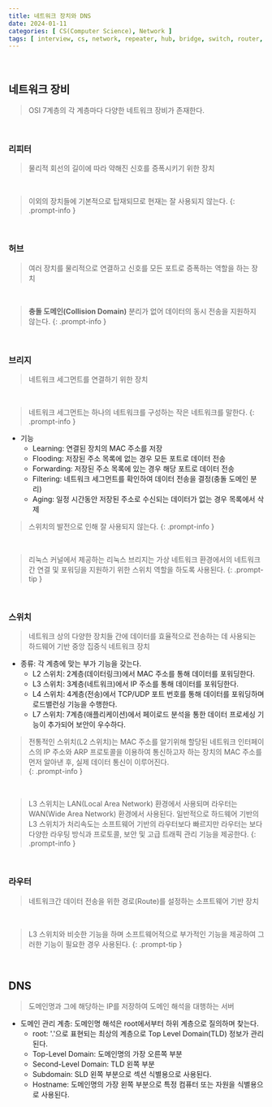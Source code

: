 ```yaml
---
title: 네트워크 장치와 DNS
date: 2024-01-11
categories: [ CS(Computer Science), Network ]
tags: [ interview, cs, network, repeater, hub, bridge, switch, router, dns ]
---
```


<br>

## 네트워크 장비

> OSI 7계층의 각 계층마다 다양한 네트워크 장비가 존재한다.

<br>

### 리피터

> 물리적 회선의 길이에 따라 약해진 신호를 증폭시키기 위한 장치

<br>

> 이외의 장치들에 기본적으로 탑재되므로 현재는 잘 사용되지 않는다.
{: .prompt-info }

<br>

### 허브

> 여러 장치를 물리적으로 연결하고 신호를 모든 포트로 증폭하는 역할을 하는 장치

<br>


> **충돌 도메인(Collision Domain)** 분리가 없어 데이터의 동시 전송을 지원하지 않는다.
{: .prompt-info }

<br>

### 브리지

> 네트워크 세그먼트를 연결하기 위한 장치

<br>


> 네트워크 세그먼트는 하나의 네트워크를 구성하는 작은 네트워크를 말한다.
{: .prompt-info }

- 기능
  - Learning: 연결된 장치의 MAC 주소를 저장
  - Flooding: 저장된 주소 목록에 없는 경우 모든 포트로 데이터 전송
  - Forwarding: 저장된 주소 목록에 있는 경우 해당 포트로 데이터 전송
  - Filtering: 네트워크 세그먼트를 확인하여 데이터 전송을 결정(충돌 도메인 분리)
  - Aging: 일정 시간동안 저장된 주소로 수신되는 데이터가 없는 경우 목록에서 삭제

> 스위치의 발전으로 인해 잘 사용되지 않는다.
{: .prompt-info }

<br>

> 리눅스 커널에서 제공하는 리눅스 브리지는 가상 네트워크 환경에서의 네트워크간 연결 및 포워딩을 지원하기 위한 스위치 역할을 하도록 사용된다.
{: .prompt-tip }

<br>

### 스위치

> 네트워크 상의 다양한 장치들 간에 데이터를 효율적으로 전송하는 데 사용되는 하드웨어 기반 중앙 집중식 네트워크 장치

- 종류: 각 계층에 맞는 부가 기능을 갖는다.
  - L2 스위치: 2계층(데이터링크)에서 MAC 주소를 통해 데이터를 포워딩한다.
  - L3 스위치: 3계층(네트워크)에서 IP 주소를 통해 데이터를 포워딩한다.
  - L4 스위치: 4계층(전송)에서 TCP/UDP 포트 번호를 통해 데이터를 포워딩하며 로드밸런싱 기능을 수행한다.
  - L7 스위치: 7계층(애플리케이션)에서 페이로드 분석을 통한 데이터 프로세싱 기능이 추가되어 보안이 우수하다.

> 전통적인 스위치(L2 스위치)는 MAC 주소를 알기위해 할당된 네트워크 인터페이스의 IP 주소와 ARP 프로토콜을 이용하여 통신하고자 하는 장치의 MAC 주소를 먼저 알아낸 후, 실제 데이터 통신이 이루어진다.  
{: .prompt-info }

<br>

> L3 스위치는 LAN(Local Area Network) 환경에서 사용되며 라우터는 WAN(Wide Area Network) 환경에서 사용된다. 일반적으로 하드웨어 기반의 L3 스위치가 처리속도는 소프트웨어 기반의 라우터보다 빠르지만 라우터는 보다 다양한 라우팅 방식과 프로토콜, 보안 및 고급 트래픽 관리 기능을 제공한다.
{: .prompt-info }

<br>

### 라우터

> 네트워크간 데이터 전송을 위한 경로(Route)를 설정하는 소프트웨어 기반 장치

<br>

> L3 스위치와 비슷한 기능을 하며 소프트웨어적으로 부가적인 기능을 제공하여 그러한 기능이 필요한 경우 사용된다.
{: .prompt-tip }

<br>

## DNS

> 도메인명과 그에 해당하는 IP를 저장하여 도메인 해석을 대행하는 서버

- 도메인 관리 계층: 도메인명 해석은 root에서부터 하위 계층으로 질의하며 찾는다.
  - root: '.'으로 표현되는 최상의 계층으로 Top Level Domain(TLD) 정보가 관리된다.
  - Top-Level Domain: 도메인명의 가장 오른쪽 부분
  - Second-Level Domain: TLD 왼쪽 부분
  - Subdomain: SLD 왼쪽 부분으로 섹션 식별용으로 사용된다.
  - Hostname: 도메인명의 가장 왼쪽 부분으로 특정 컴퓨터 또는 자원을 식별용으로 사용된다.
